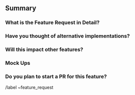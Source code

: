 ## Summary
<!-- Summarize the feature request in one sentence below. -->

### What is the Feature Request in Detail?
<!-- Explain Below. -->

### Have you thought of alternative implementations?
<!-- Explain Below. -->

### Will this impact other features?
<!-- List the features it impacts and if able explain how below. -->

### Mock Ups
<!-- Please attach any images or mock-ups that you have made below. -->

### Do you plan to start a PR for this feature?
<!-- If not do you have an idea of how to go about coding the feature below? -->

/label ~feature_request
